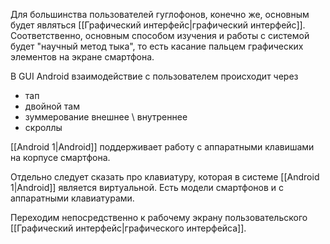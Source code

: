 Для большинства пользователей гуглофонов, конечно же, основным будет являться [[Графический интерфейс|графический интерфейс]]. Соответственно, основным способом изучения и работы с системой будет "научный метод тыка", то есть касание пальцем графических элементов на экране смартфона.

В GUI Android взаимодействие с пользователем происходит через
- тап
- двойной там
- зуммерование внешнее \ внутреннее
- скроллы

[[Android 1|Android]] поддерживает работу с аппаратными клавишами на корпусе смартфона. 

Отдельно следует сказать про клавиатуру, которая в системе [[Android 1|Android]] является виртуальной. Есть модели смартфонов и с аппаратными клавиатурами.

Переходим непосредственно к рабочему экрану пользовательского [[Графический интерфейс|графического интерфейса]]. 